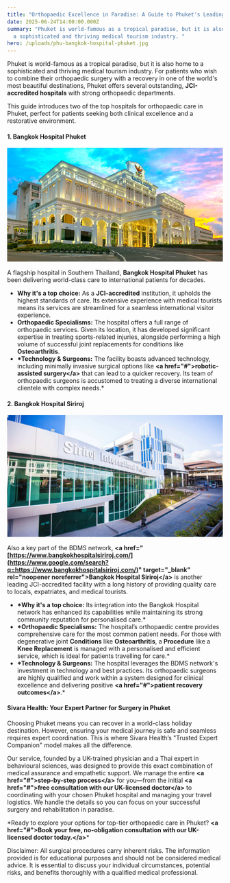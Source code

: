 ```yaml
---
title: "Orthopaedic Excellence in Paradise: A Guide to Phuket's Leading Hospitals"
date: 2025-06-24T14:00:00.000Z
summary: "Phuket is world-famous as a tropical paradise, but it is also home to
  a sophisticated and thriving medical tourism industry. "
hero: /uploads/phu-bangkok-hospital-phuket.jpg
---
```

Phuket is world-famous as a tropical paradise, but it is also home to a sophisticated and thriving medical tourism industry. For patients who wish to combine their orthopaedic surgery with a recovery in one of the world's most beautiful destinations, Phuket offers several outstanding, **JCI-accredited hospitals** with strong orthopaedic departments.

This guide introduces two of the top hospitals for orthopaedic care in Phuket, perfect for patients seeking both clinical excellence and a restorative environment.

#### **1. Bangkok Hospital Phuket**

![bangkok hospital phuket](/uploads/phu-bangkok-hospital-phuket.jpg)

A flagship hospital in Southern Thailand, **Bangkok Hospital Phuket** has been delivering world-class care to international patients for decades.

* **Why it's a top choice:** As a **JCI-accredited** institution, it upholds the highest standards of care. Its extensive experience with medical tourists means its services are streamlined for a seamless international visitor experience.
* **Orthopaedic Specialisms:** The hospital offers a full range of orthopaedic services. Given its location, it has developed significant expertise in treating sports-related injuries, alongside performing a high volume of successful joint replacements for conditions like **Osteoarthritis**.
* **\*Technology & Surgeons:** The facility boasts advanced technology, including minimally invasive surgical options like **&lt;a href="#">robotic-assisted surgery&lt;/a>** that can lead to a quicker recovery. Its team of orthopaedic surgeons is accustomed to treating a diverse international clientele with complex needs.*

#### **2. Bangkok Hospital Siriroj**

![bangkok hospital siriroj](/uploads/phu-bangkok-hospital-siriroj.jpg "bangkok hospital siriroj")

Also a key part of the BDMS network, **&lt;a href="[https://www.bangkokhospitalsiriroj.com/](https://www.google.com/search?q=https://www.bangkokhospitalsiriroj.com/)" target="_blank" rel="noopener noreferrer">Bangkok Hospital Siriroj&lt;/a>** is another leading JCI-accredited facility with a long history of providing quality care to locals, expatriates, and medical tourists.

* **\*Why it's a top choice:** Its integration into the Bangkok Hospital network has enhanced its capabilities while maintaining its strong community reputation for personalised care.*
* **\*Orthopaedic Specialisms:** The hospital’s orthopaedic centre provides comprehensive care for the most common patient needs. For those with degenerative joint **Conditions** like **Osteoarthritis**, a **Procedure** like a **Knee Replacement** is managed with a personalised and efficient service, which is ideal for patients travelling for care.*
* **\*Technology & Surgeons:** The hospital leverages the BDMS network's investment in technology and best practices. Its orthopaedic surgeons are highly qualified and work within a system designed for clinical excellence and delivering positive **&lt;a href="#">patient recovery outcomes&lt;/a>**.*

#### **Sivara Health: Your Expert Partner for Surgery in Phuket**

Choosing Phuket means you can recover in a world-class holiday destination. However, ensuring your medical journey is safe and seamless requires expert coordination. This is where Sivara Health’s "Trusted Expert Companion" model makes all the difference.

Our service, founded by a UK-trained physician and a Thai expert in behavioural sciences, was designed to provide this exact combination of medical assurance and empathetic support. We manage the entire **&lt;a href="#">step-by-step process&lt;/a>** for you—from the initial **&lt;a href="#">free consultation with our UK-licensed doctor&lt;/a>** to coordinating with your chosen Phuket hospital and managing your travel logistics. We handle the details so you can focus on your successful surgery and rehabilitation in paradise.

\*Ready to explore your options for top-tier orthopaedic care in Phuket? **&lt;a href="#">Book your free, no-obligation consultation with our UK-licensed doctor today.&lt;/a>***

Disclaimer: All surgical procedures carry inherent risks. The information provided is for educational purposes and should not be considered medical advice. It is essential to discuss your individual circumstances, potential risks, and benefits thoroughly with a qualified medical professional.
